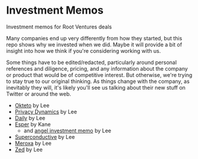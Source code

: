 # Investment Memos
Investment memos for Root Ventures deals

Many companies end up very differently from how they started, but this repo shows why we invested when we did. Maybe it will provide a bit of insight into how we think if you're considering working with us.

Some things have to be edited/redacted, particularly around personal references and diligence, pricing, and any information about the company or product that would be of competitive interest. But otherwise, we're trying to stay true to our original thinking. As things change with the company, as inevitably they will, it's likely you'll see us talking about their new stuff on Twitter or around the web.

* [Okteto](okteto.md) by Lee
* [Privacy Dynamics](privacy_dynamics.md) by Lee
* [Daily](daily.md) by Lee
* [Esper](esper.md) by Kane
  * and [angel investment memo](https://github.com/ledwards/investment-memos/blob/main/esper.md) by Lee
* [Superconductive](superconductive.md) by Lee
* [Meroxa](meroxa.md) by Lee
* [Zed](zed.md) by Lee
